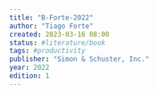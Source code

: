 ```yaml
---
title: "B-Forte-2022"
author: "Tiago Forte"
created: 2023-03-16 08:00
status: #literature/book 
tags: #productivity 
publisher: "Simon & Schuster, Inc."
year: 2022
edition: 1
---
```

